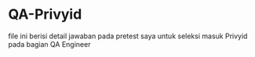 # QA-Privyid
file ini berisi detail jawaban pada pretest saya untuk seleksi masuk Privyid pada bagian QA Engineer
